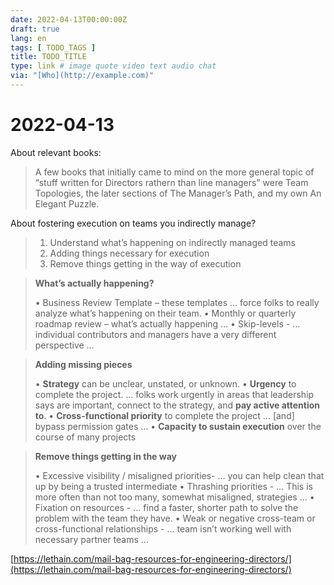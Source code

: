 ```yaml
---
date: 2022-04-13T00:00:00Z
draft: true
lang: en
tags: [ TODO_TAGS ]
title: TODO_TITLE
type: link # image quote video text audio chat
via: "[Who](http://example.com)"
---
```



# 2022-04-13


About relevant books:

> A few books that initially came to mind on the more general topic of “stuff written for Directors rathern than line managers” were Team Topologies, the later sections of The Manager’s Path, and my own An Elegant Puzzle.

About fostering execution on teams you indirectly manage?

> 1. Understand what’s happening on indirectly managed teams
> 2. Adding things necessary for execution
> 3. Remove things getting in the way of execution

> **What’s actually happening?**
>
> • Business Review Template – these templates … force folks to really analyze what’s happening on their team.
> • Monthly or quarterly roadmap review – what’s actually happening …
> • Skip-levels - … individual contributors and managers have a very different perspective …

> **Adding missing pieces**
>
> • **Strategy** can be unclear, unstated, or unknown.
> • **Urgency** to complete the project. … folks work urgently in areas that leadership says are important, connect to the strategy, and **pay active attention to**.
> • **Cross-functional priority** to complete the project … [and] bypass permission gates …
> • **Capacity to sustain execution** over the course of many projects

> **Remove things getting in the way**
>
> • Excessive visibility / misaligned priorities- … you can help clean that up by being a trusted intermediate
> • Thrashing priorities - … This is more often than not too many, somewhat misaligned, strategies …
> • Fixation on resources - … find a faster, shorter path to solve the problem with the team they have.
> • Weak or negative cross-team or cross-functional relationships - … team isn’t working well with necessary partner teams …

[https://lethain.com/mail-bag-resources-for-engineering-directors/](https://lethain.com/mail-bag-resources-for-engineering-directors/)


